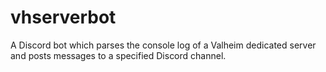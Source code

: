 # vhserverbot
A Discord bot which parses the console log of a Valheim dedicated server and posts messages to a specified Discord channel.
